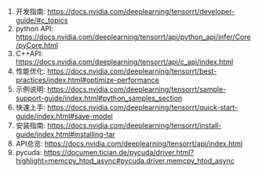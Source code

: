 1. 开发指南: https://docs.nvidia.com/deeplearning/tensorrt/developer-guide/#c_topics  
2. python API: https://docs.nvidia.com/deeplearning/tensorrt/api/python_api/infer/Core/pyCore.html 
3. C++API:  https://docs.nvidia.com/deeplearning/tensorrt/api/c_api/index.html
4. 性能优化: https://docs.nvidia.com/deeplearning/tensorrt/best-practices/index.html#optimize-performance  
5. 示例说明: https://docs.nvidia.com/deeplearning/tensorrt/sample-support-guide/index.html#python_samples_section
6. 快速上手: https://docs.nvidia.com/deeplearning/tensorrt/quick-start-guide/index.html#save-model
7. 安装指南:  https://docs.nvidia.com/deeplearning/tensorrt/install-guide/index.html#installing-tar
8. API总览: https://docs.nvidia.com/deeplearning/tensorrt/api/index.html
9. pycuda: https://documen.tician.de/pycuda/driver.html?highlight=memcpy_htod_async#pycuda.driver.memcpy_htod_async
